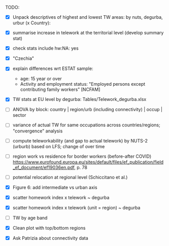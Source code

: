 TODO:

-   [x] Unpack descriptives of highest and lowest TW areas: by nuts, degurba, urbur (x Country):

-   [x] summarise increase in telework at the territorial level (develop summary stat)

-   [x] check stats include hw:NA: yes

-   [x] "Czechia"

-   [x] explain differences wrt ESTAT sample:

    -   age: 15 year or over
    -   Activity and employment status: "Employed persons except contributing family workers" [NCFAM]

-   [x] TW stats at EU level by degurba: Tables/Telework_degurba.xlsx

-   [ ] ANOVA by block: country \| region/urb (including connectivity) \| occup \| sector

-   [ ] variance of actual TW for same occupations across countries/regions; "convergence" analysis

-   [ ] compute teleworkability (and gap to actual telework) by NUTS-2 (urburb) based on LFS; change of over time

-   [ ] region work vs residence for border workers (before-after COVID) <https://www.eurofound.europa.eu/sites/default/files/ef_publication/field_ef_document/ef19036en.pdf>, p. 78

-   [ ] potential relocation at regional level (Schiccitano et al.)

-   [x] Figure 6: add intermediate vs urban axis

-   [x] scatter homework index x telework \~ degurba

-   [x] scatter homework index x telework (unit = region) \~ degurba

-   [ ] TW by age band

-   [x] Clean plot with top/bottom regions

-   [x] Ask Patrizia about connectivity data
